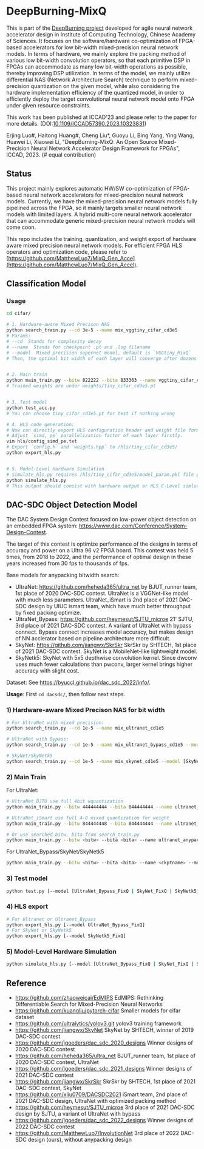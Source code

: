 # DeepBurning-MixQ

This is part of the [DeepBurning project](https://github.com/groupsada/DeepBurning) developed for agile neural network accelerator design in Institute of Computing Technology, Chinese Academy of Sciences. It focuses on the software/hardware co-optimization of FPGA-based accelerators for low bit-width mixed-precision neural network models. In terms of hardware, we mainly explore the packing method of various low bit-width convolution operators, so that each primitive DSP in FPGAs can accommodate as many low bit-width operations as possible, thereby improving DSP utilization. In terms of the model, we mainly utilize differential NAS (Network Architecture Search) technique to perform mixed-precision quantization on the given model, while also considering the hardware implementation efficiency of the quantized model, in order to efficiently deploy the target convolutional neural network model onto FPGA under given resource constraints.

This work has been published at ICCAD'23 and please refer to the paper for more details. (DOI:[10.1109/ICCAD57390.2023.10323831](https://doi.org/10.1109/ICCAD57390.2023.10323831))

Erjing Luo#, Haitong Huang#, Cheng Liu*, Guoyu Li, Bing Yang, Ying Wang, Huawei Li, Xiaowei Li, "DeepBurning-MixQ: An Open Source Mixed-Precision Neural Network Accelerator Design Framework for FPGAs", ICCAD, 2023. (# equal contribution)

## Status
This project mainly explores automatic HW/SW co-optimization of FPGA-based neural network accelerators for mixed-precision neural network models. Currently, we have the mixed-precision neural network models fully pipelined across the FPGA, so it mainly targets smaller neural network models with limited layers. A hybrid multi-core neural network accelerator that can accommodate generic mixed-precision neural network models will come coon.  

This repo includes the training, quantization, and weight export of hardware aware mixed precision neural network models. For efficient FPGA HLS operators and optimization code, please refer to [https://github.com/MatthewLuo7/MixQ_Gen_Acce](https://github.com/MatthewLuo7/MixQ_Gen_Accel).

## Classification Model

### Usage
```bash
cd cifar/

# 1. Hardware-aware Mixed Precison NAS
python search_train.py --cd 3e-5 --name mix_vggtiny_cifar_cd3e5
# Params:
# --cd  Stands for complexity decay
# --name  Stands for checkpoint .pt and .log filename
# --model  Mixed precision supernet model, default is `VGGtiny_MixQ` 
# Then, the optimal bit width of each layer will converge after dozens of epochs, for example bitw={8,2,2,2,2,2}, bita = {8,3,3,3,6,3}


# 2. Main train
python main_train.py --bitw 822222 --bita 833363 --name vggtiny_cifar_cd3e5
# Trained weights are under weights/tiny_cifar_cd3e5.pt 


# 3. Test model
python test_acc.py
# You can choose tiny_cifar_cd3e5.pt for test if nothing wrong

# 4. HLS code generation: 
# Now can directly export HLS configuration header and weight file form .pt weight file.
# Adjust `simd, pe` parallelization factor of each layer firstly.
vim hls/config_simd_pe.txt
# Export `config.h` and `weights.hpp` to /hls/tiny_cifar_cd3e5/
python export_hls.py


# 5. Model-Level Hardware Simulation
# simulate_hls.py requires /hls/tiny_cifar_cd3e5/model_param.pkl file generated by export_hls.py
python simulate_hls.py
# This output should consist with hardware output or HLS C-Level simluation

```

## DAC-SDC Object Detection Model

The DAC System Design Contest focused on low-power object detection on an embedded FPGA system: https://www.dac.com/Conference/System-Design-Contest.

The target of this contest is optimize performance of the designs in terms of accuracy and power on a Ultra 96 v2 FPGA board. This contest was held 5 times, from 2018 to 2022, and the performance of optimal design in these years increased from 30 fps to thousands of fps.

Base models for anypacking bitwidth search:

- UltraNet: https://github.com/heheda365/ultra_net by BJUT_runner team, 1st place of 2020 DAC-SDC contest. UltraNet is a VGGNet-like model with much less parameters. UltraNet_iSmart is 2nd place of 2021 DAC-SDC design by UIUC ismart team, which have much better throughput by fixed packing optimize.
- UltraNet_Bypass: https://github.com/heymesut/SJTU_microe 21' SJTU, 3rd place of 2021 DAC-SDC contest. A variant of UltraNet with bypass connect. Bypass connect increases model accuracy, but makes design of NN acclerator based on pipeline architecture more difficult.
- SkyNet: https://github.com/jiangwx/SkrSkr SkrSkr by SHTECH, 1st place of 2021 DAC-SDC contest. SkyNet is a MobileNet-like lightweight model.
- SkyNetk5: SkyNet with 5x5 depthwise convolution kernel. Since dwconv uses much fewer calculations than pwconv, larger kernel brings higher accuracy with slight cost.

Dataset: See https://byuccl.github.io/dac_sdc_2022/info/.

**Usage**: First `cd dacsdc/`, then follow next steps.

### 1) Hardware-aware Mixed Precison NAS for bit width

```bash
# For UltraNet with mixed precision:
python search_train.py --cd 1e-5 --name mix_ultranet_cd1e5

# UltraNet with Bypass:
python search_train.py --cd 1e-5 --name mix_ultranet_bypass_cd1e5 --model UltraNetBypass_MixQ

# SkyNet/SkyNetk5
python search_train.py --cd 1e-5 --name mix_skynet_cd1e5 --model [SkyNet_MixQ | SkyNetk5_MixQ]
```

### 2) Main Train

For UltraNet:
```bash
# UltraNet_BJTU use full 4bit wquantization
python main_train.py --bitw 444444444 --bita 844444444 --name ultranet_BJTU

# UltraNet_iSmart use full 4-8 mixed quantization for weight
python main_train.py --bitw 844444448 --bita 844444444 --name ultranet_iSmart

# Or use searched bitw, bita from search_train.py
python main_train.py --bitw <bitw> --bita <bita> --name ultranet_anypacking
```
For UltraNet_Bypass/SkyNet/SkyNetk5 
```bash
python main_train.py --bitw <bitw> --bita <bita> --name <ckptname> --model [UltraNet_Bypass | SkyNet | SkyNetk5]
```

### 3) Test model

```bash
python test.py [--model [UltraNet_Bypass_FixQ | SkyNet_FixQ | SkyNetk5_FixQ]]
```

### 4) HLS export
```bash
# For Ultranet or Ultranet_Bypass
python export_hls.py [--model UltraNet_Bypass_FixQ]
# For SkyNet or SkyNetk5
python export_hls.py [--model SkyNetk5_FixQ]
```

### 5) Model-Level Hardware Simulation
```bash
python simulate_hls.py [--model [UltraNet_Bypass_FixQ | SkyNet_FixQ | SkyNetk5_FixQ]]
```

## Reference
- https://github.com/zhaoweicai/EdMIPS EdMIPS: Rethinking Differentiable Search for Mixed-Precision Neural Networks
- https://github.com/kuangliu/pytorch-cifar Smaller models for cifar dataset
- https://github.com/ultralytics/yolov3.git yolov3 training framework
- https://github.com/jiangwx/SkyNet SkyNet by SHTECH, winner of 2019 DAC-SDC contest
- https://github.com/jgoeders/dac_sdc_2020_designs Winner designs of 2020 DAC-SDC contest
- https://github.com/heheda365/ultra_net BJUT_runner team, 1st place of 2020 DAC-SDC contest, UltraNet
- https://github.com/jgoeders/dac_sdc_2021_designs Winner designs of 2021 DAC-SDC contest
- https://github.com/jiangwx/SkrSkr SkrSkr by SHTECH, 1st place of 2021 DAC-SDC contest, SkyNet
- https://github.com/xliu0709/DACSDC2021 iSmart team, 2nd place of 2021 DAC-SDC design, UltraNet with optimized packing method
- https://github.com/heymesut/SJTU_microe 3rd place of 2021 DAC-SDC design by SJTU, a variant of UltraNet with bypass
- https://github.com/jgoeders/dac_sdc_2022_designs Winner designs of 2022 DAC-SDC contest
- https://github.com/MatthewLuo7/InvolutionNet 3rd place of 2022 DAC-SDC design (ours), without anypacking design
